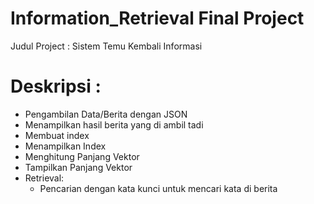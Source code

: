 # Information_Retrieval Final Project
  
  Judul Project : Sistem Temu Kembali Informasi
 # Deskripsi   :
  -   Pengambilan Data/Berita dengan JSON
  -   Menampilkan hasil berita yang di ambil tadi
  -   Membuat index
  -   Menampilkan Index
  -   Menghitung Panjang Vektor
  -   Tampilkan Panjang Vektor
  -   Retrieval:
      - Pencarian dengan kata kunci untuk mencari kata di berita
